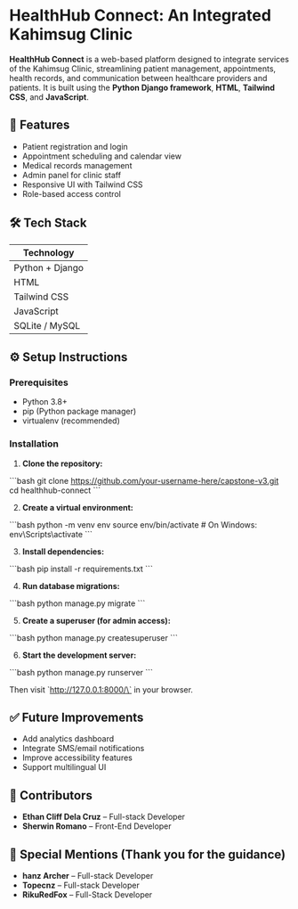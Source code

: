 # HealthHub Connect: An Integrated Kahimsug Clinic

**HealthHub Connect** is a web-based platform designed to integrate services of the Kahimsug Clinic, streamlining patient management, appointments, health records, and communication between healthcare providers and patients. It is built using the **Python Django framework**, **HTML**, **Tailwind CSS**, and **JavaScript**.

## 🚀 Features

- Patient registration and login
- Appointment scheduling and calendar view
- Medical records management
- Admin panel for clinic staff
- Responsive UI with Tailwind CSS
- Role-based access control

## 🛠 Tech Stack

| Technology     |
|----------------|
| Python + Django|
| HTML           | 
| Tailwind CSS   |
| JavaScript     |
| SQLite / MySQL |

## ⚙️ Setup Instructions

### Prerequisites

- Python 3.8+
- pip (Python package manager)
- virtualenv (recommended)

### Installation

1. **Clone the repository:**

\`\`\`bash
git clone https://github.com/your-username-here/capstone-v3.git
cd healthhub-connect
\`\`\`

2. **Create a virtual environment:**

\`\`\`bash
python -m venv env
source env/bin/activate   # On Windows: env\Scripts\activate
\`\`\`

3. **Install dependencies:**

\`\`\`bash
pip install -r requirements.txt
\`\`\`

4. **Run database migrations:**

\`\`\`bash
python manage.py migrate
\`\`\`

5. **Create a superuser (for admin access):**

\`\`\`bash
python manage.py createsuperuser
\`\`\`

6. **Start the development server:**

\`\`\`bash
python manage.py runserver
\`\`\`

Then visit \`http://127.0.0.1:8000/\` in your browser.

## ✅ Future Improvements

- Add analytics dashboard
- Integrate SMS/email notifications
- Improve accessibility features
- Support multilingual UI

## 🙌 Contributors

- **Ethan Cliff Dela Cruz** – Full-stack Developer
- **Sherwin Romano** – Front-End Developer

## 🙌 Special Mentions (Thank you for the guidance)

- **hanz Archer** – Full-stack Developer
- **Topecnz** – Full-stack Developer
- **RikuRedFox** – Full-Stack Developer

